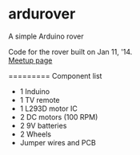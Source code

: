 ardurover
=========

A simple Arduino rover

Code for the rover built on Jan 11, '14.  
[Meetup page](http://www.meetup.com/The-Internet-of-Things/events/149242982/)  

=========
Component list

* 1 Induino
* 1 TV remote
* 1 L293D motor IC
* 2 DC motors (100 RPM)
* 2 9V batteries
* 2 Wheels
* Jumper wires and PCB

